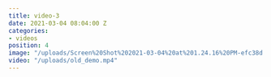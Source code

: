 ```yaml
---
title: video-3
date: 2021-03-04 08:04:00 Z
categories:
- videos
position: 4
image: "/uploads/Screen%20Shot%202021-03-04%20at%201.24.16%20PM-efc38d.jpg"
video: "/uploads/old_demo.mp4"
---
```


